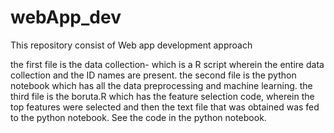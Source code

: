# webApp_dev
This repository consist of Web app development approach

the first file is the data collection- which is a R script wherein the entire data collection and the ID names are present.
the second file is the python notebook which has all the data preprocessing and machine learning.
the third file is the boruta.R which has the feature selection code, wherein the top features were selected and then the text file that was obtained was fed to the python notebook. See the code in the python notebook.
